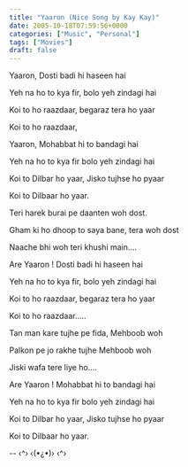 ```yaml
---
title: "Yaaron (Nice Song by Kay Kay)"
date: 2005-10-18T07:59:56+0000
categories: ["Music", "Personal"]
tags: ["Movies"]
draft: false
---
```


Yaaron, Dosti badi hi haseen hai

Yeh na ho to kya fir, bolo yeh zindagi hai

Koi to ho raazdaar, begaraz tera ho yaar

Koi to ho raazdaar,

Yaaron, Mohabbat hi to bandagi hai

Yeh na ho to kya fir bolo yeh zindagi hai

Koi to Dilbar ho yaar, Jisko tujhse ho pyaar

Koi to Dilbaar ho yaar.

Teri harek burai pe daanten woh dost.

Gham ki ho dhoop to saya bane, tera woh dost

Naache bhi woh teri khushi main....

Are Yaaron ! Dosti badi hi haseen hai

Yeh na ho to kya fir, bolo yeh zindagi hai

Koi to ho raazdaar, begaraz tera ho yaar

Koi to ho raazdaar.....

Tan man kare tujhe pe fida, Mehboob woh

Palkon pe jo rakhe tujhe Mehboob woh

Jiski wafa tere liye ho....

Are Yaaron ! Mohabbat hi to bandagi hai

Yeh na ho to kya fir bolo yeh zindagi hai

Koi to Dilbar ho yaar, Jisko tujhse ho pyaar

Koi to Dilbaar ho yaar.

--
‹^› ‹(•¿•)› ‹^›
